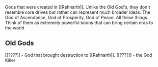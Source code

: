 Gods that were created in [[Rahnarth]]. Unlike the Old God's, they don't resemble core drives but rather can represent much broader ideas. The God of Ascendance, God of Prosperity, God of Peace. All these things. Think of them as extremely powerful boons that can bring certain eras to the world

## Old Gods

[[????]] - God that brought destruction to [[Rahnarth]].
[[????]] - the God Killer